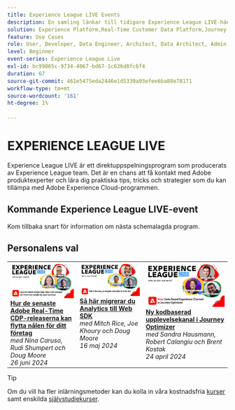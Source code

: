 ```yaml
---
title: Experience League LIVE Events
description: En samling länkar till tidigare Experience League LIVE-händelser
solution: Experience Platform,Real-Time Customer Data Platform,Journey Optimizer,Experience Manager,Target,Audience Manager,Analytics
feature: Use Cases
role: User, Developer, Data Engineer, Architect, Data Architect, Admin, Leader
level: Beginner
event-series: Experience League Live
exl-id: bc99865c-9734-4067-bd67-1c636d8fc6f4
duration: 67
source-git-commit: 461e5475eda2446e1d5339a93efee6ba88e78171
workflow-type: tm+mt
source-wordcount: '161'
ht-degree: 1%

---
```


# EXPERIENCE LEAGUE LIVE

Experience League LIVE är ett direktuppspelningsprogram som producerats av Experience League team.  Det är en chans att få kontakt med Adobe produktexperter och lära dig praktiska tips, tricks och strategier som du kan tillämpa med Adobe Experience Cloud-programmen.

<div id="upcoming-events">

## Kommande Experience League LIVE-event

Kom tillbaka snart för information om nästa schemalagda program.

</div>


<div id="recs-overview-body-1"></div>
<div id="recs-overview-body-2"></div>
<div id="recs-overview-body-3"></div>
<div id="recs-overview-body-4"></div>
<div id="recs-overview-body-5"></div>
<div id="recs-overview-body-6"></div>

<div id="past-events">


</div>

## Personalens val

<table style="max-width: 1214px;">

<tr>
  <td style="vertical-align: top;"><a href="episodes/exl-live-episode-06-26-24.md">
      <img alt="Experience League LIVE 2011" src="episodes/assets/WebBanner-June26-2024.jpg">
    </a>
    <div>
      <a href="episodes/exl-live-episode-06-26-24.md">
        <strong>Hur de senaste Adobe Real-Time CDP-releaserna kan flytta nålen för ditt företag </strong>
      </a>
      <br/><em> med Nina Caruso, Rudi Shumpert och Doug Moore </em>
      <br/><em>26 juni 2024</em>
    </div>
  </td>

<td style="vertical-align: top;">
    <a href="episodes/exl-live-episode-05-16-24.md">
      <img alt="Experience League LIVE ep8" src="episodes/assets/WebBanner-May16-2024.jpg">
    </a>
    <div>
      <a href="episodes/exl-live-episode-05-16-24.md"><strong>Så här migrerar du Analytics till Web SDK </strong></a>
      <br/><em>med Mitch Rice, Joe Khoury och Doug Moore</em>
      <br/><em>16 maj 2024 </em>
    </div>
  </td>

<td style="vertical-align: top;">
    <a href="episodes/exl-live-episode-05-26-22.md">
      <img alt="Experience League LIVE 26 maj" src="episodes/assets/WebBanner-Apr24-2024.jpg">
    </a>
    <div>
      <a href="episodes/exl-live-episode-04-24-24.md">
        <strong> Ny kodbaserad upplevelsekanal i Journey Optimizer </strong>
      </a>
      <br/><em> med Sandra Hausmann, Robert Calangiu och Brent Kostak </em>
      <br/><em>24 april 2024 </em>
    </div>
  </td>
  </tr>

</table>


>[!TIP]
>
>Om du vill ha fler inlärningsmetoder kan du kolla in våra kostnadsfria [kurser](https://experienceleague.adobe.com/#dashboard/learning) samt enskilda [självstudiekurser](https://experienceleague.adobe.com/docs/home-tutorials.html).

